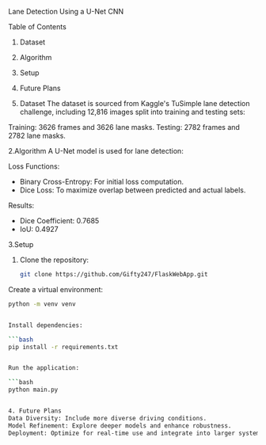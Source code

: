  Lane Detection Using a U-Net CNN
 
 Table of Contents
1. Dataset
2. Algorithm
3. Setup
4. Future Plans

1. Dataset
The dataset is sourced from Kaggle's TuSimple lane detection challenge, including 12,816 images split into training and testing sets:

Training: 3626 frames and 3626 lane masks.
Testing: 2782 frames and 2782 lane masks.


2.Algorithm
A U-Net model is used for lane detection:


Loss Functions:
- Binary Cross-Entropy: For initial loss computation.
- Dice Loss: To maximize overlap between predicted and actual labels.

Results:
- Dice Coefficient: 0.7685
- IoU: 0.4927

3.Setup
1. Clone the repository:

   ```bash
   git clone https://github.com/Gifty247/FlaskWebApp.git

   
Create a virtual environment:

 ```bash
python -m venv venv


Install dependencies:

```bash
pip install -r requirements.txt


Run the application:

```bash
python main.py


4. Future Plans
Data Diversity: Include more diverse driving conditions.
Model Refinement: Explore deeper models and enhance robustness.
Deployment: Optimize for real-time use and integrate into larger systems.
